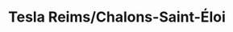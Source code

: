 ---
title: "Tesla Reims/Chalons-Saint-Éloi"
url: /saint-martin-sur-le-prefrance/tesla-reims-chalons-saint-eloi/
shop: voiture
---